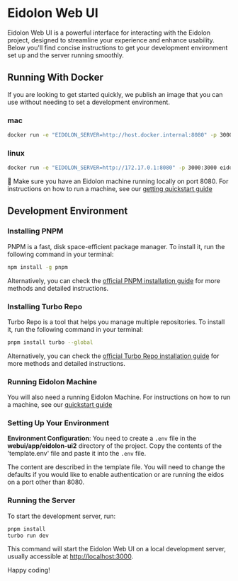 # Eidolon Web UI

Eidolon Web UI is a powerful interface for interacting with the Eidolon project, designed to streamline your experience and enhance usability. Below you'll find concise
instructions to get your development environment set up and the server running smoothly.

## Running With Docker
If you are looking to get started quickly, we publish an image that you can use without needing to set a development environment.

### mac
```bash
docker run -e "EIDOLON_SERVER=http://host.docker.internal:8080" -p 3000:3000 eidolonai/webui:latest
```
### linux
```bash
docker run -e "EIDOLON_SERVER=http://172.17.0.1:8080" -p 3000:3000 eidolonai/webui:latest
```

🚨 Make sure you have an Eidolon machine running locally on port 8080. For instructions on how to run a machine, see our [getting quickstart guide](https://www.eidolonai.com/docs/quickstart)

## Development Environment

### Installing PNPM

PNPM is a fast, disk space-efficient package manager. To install it, run the following command in your terminal:

```bash
npm install -g pnpm
```

Alternatively, you can check the [official PNPM installation guide](https://pnpm.io/installation) for more methods and detailed instructions.

### Installing Turbo Repo

Turbo Repo is a tool that helps you manage multiple repositories. To install it, run the following command in your terminal:

```bash
pnpm install turbo --global
```

Alternatively, you can check the [official Turbo Repo installation guide](https://turbo.build/repo) for more methods and detailed instructions.

### Running Eidolon Machine

You will also need a running Eidolon Machine. For instructions on how to run a machine, see our [quickstart guide](https://www.eidolonai.com/docs/quickstart)

### Setting Up Your Environment

**Environment Configuration**:
You need to create a `.env` file in the **webui/app/eidolon-ui2** directory of the project. Copy
the contents of the 'template.env' file and paste it into the `.env` file.

The content are described in the template file.
You will need to change the defaults if you would like to enable authentication or are running the eidos on
a port other than 8080.

### Running the Server

To start the development server, run:

```bash
pnpm install
turbo run dev
```

This command will start the Eidolon Web UI on a local development server, usually accessible at [http://localhost:3000](http://localhost:3000).

Happy coding!
